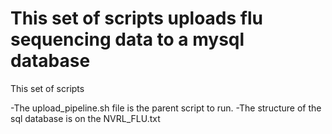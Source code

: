 # This set of scripts uploads flu sequencing data to a mysql database

This set of scripts

-The upload_pipeline.sh file is the parent script to run.
-The structure of the sql database is on the NVRL_FLU.txt

